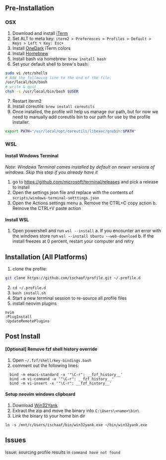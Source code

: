 ## Pre-Installation
### OSX
1. Download and install [iTerm](https://www.iterm2.com/)
2. Set ALT to meta key: `iterm2 > Preferences > Profiles > Default > Keys > Left ⌥ Key: Esc+`
3. Install [OneDark](https://github.com/joshdick/onedark.vim) iTerm colors
4. Install [Homebrew](https://brew.sh/)
5. Install bash via homebrew: `brew install bash`
6. Set your default shell to brew's bash:
```bash
sudo vi /etc/shells
# Add the following line to the end of the file:
/usr/local/bin/bash
# write & quit
chsh -s /usr/local/bin/bash $USER
```
7. Restart iterm2
8. Install coreutils: `brew install coreutils`
9. Once installed, the profile will help us manage our path, but for now we need to manually add coreutils bin to our path for use by the profile installer.
```bash
export PATH="/usr/local/opt/coreutils/libexec/gnubin:$PATH"
```

### WSL
#### Install Windows Terminal
_Note: Windows Terminal comes installed by default on newer versions of windows. Skip this step if you already have it_
1. go to https://github.com/microsoft/terminal/releases and pick a release to install
2. Open the settings json file and replace with the contents of `scripts/windows-terminal-setttings.json`
3. Open the Actions settings menu
  a. Remove the CTRL+C copy action
  b. Remove the CTRL+V paste action

#### Install WSL
1. Open powershell and run `wsl --install`
  a. If you encounter an error with the windows store run `wsl --install Ubuntu --web-download`
  b. If the install freezes at 0 percent, restart your computer and retry

## Installation (All Platforms)
1. clone the profile:
```bash
git clone https://github.com/ischaaf/profile.git ~/.profile.d
```
2. `cd ~/.profile.d`
3. `bash install.sh`
4. Start a new terminal session to re-source all profile files
5. install neovim plugins
```
nvim
:PlugInstall
:UpdateRemotePlugins
```

## Post Install
#### [Optional] Remove fzf shell history override
1. Open `~/.fzf/shell/key-bindings.bash`
2. comment out the following lines:
```
  bind -m emacs-standard -x '"\C-r": __fzf_history__'
  bind -m vi-command -x '"\C-r": __fzf_history__'
  bind -m vi-insert -x '"\C-r": __fzf_history__'
```

#### Setup neovim windows clipboard
1. Download [Win32Yank](https://github.com/equalsraf/win32yank/releases/tag/v0.1.1)
2. Extract the zip and move the binary into `C:\Users\<name>\bin\`
3. Link the binary to your home bin dir
```
ln -s /mnt/c/Users/ischaaf/bin/win32yank.exe ~/bin/win32yank.exe
```

## Issues
Issue: sourcing profile results in `command have not found`
